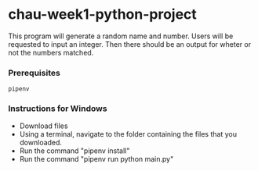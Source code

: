 # chau-week1-python-project
This program will generate a random name and number. Users will be requested to input an integer. Then there should be an output for wheter or not the numbers matched.

### Prerequisites
```
pipenv
```

### Instructions for Windows
* Download files
* Using a terminal, navigate to the folder containing the files that you downloaded.
* Run the command "pipenv install"
* Run the command "pipenv run python main.py"